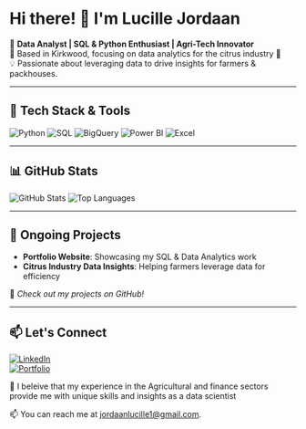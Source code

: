 # Hi there! 👋 I'm Lucille Jordaan

🚀 **Data Analyst | SQL & Python Enthusiast | Agri-Tech Innovator**  
📍 Based in Kirkwood, focusing on data analytics for the citrus industry 🍊  
💡 Passionate about leveraging data to drive insights for farmers & packhouses.

---

## 🔧 Tech Stack & Tools

![Python](https://img.shields.io/badge/Python-3776AB?style=for-the-badge&logo=python&logoColor=white)
![SQL](https://img.shields.io/badge/SQL-4479A1?style=for-the-badge&logo=mysql&logoColor=white)
![BigQuery](https://img.shields.io/badge/BigQuery-4285F4?style=for-the-badge&logo=google-cloud&logoColor=white)
![Power BI](https://img.shields.io/badge/Power%20BI-F2C811?style=for-the-badge&logo=power-bi&logoColor=black)
![Excel](https://img.shields.io/badge/Excel-217346?style=for-the-badge&logo=microsoft-excel&logoColor=white)

---

## 📊 GitHub Stats

![GitHub Stats](https://github-readme-stats.vercel.app/api?username=lu-sketch&show_icons=true&theme=radical)
![Top Languages](https://github-readme-stats.vercel.app/api/top-langs/?username=lu-sketch&layout=compact&theme=radical)

---

## 🌱 Ongoing Projects
- **Portfolio Website**: Showcasing my SQL & Data Analytics work  
- **Citrus Industry Data Insights**: Helping farmers leverage data for efficiency  

📌 *Check out my projects on GitHub!* 

---

## 📫 Let's Connect

[![LinkedIn](https://img.shields.io/badge/LinkedIn-0A66C2?style=for-the-badge&logo=linkedin&logoColor=white)](https://www.linkedin.com/in/lucillejordaan/)  
[![Portfolio](https://img.shields.io/badge/Portfolio-000?style=for-the-badge&logo=firefox&logoColor=white)](https://lu-sketch.github.io/lucille_jordaan_portfolio/)


💬 I beleive that my experience in the Agricultural and finance sectors provide me with unique skills and insights as a data scientist

📫 You can reach me at jordaanlucille1@gmail.com.



